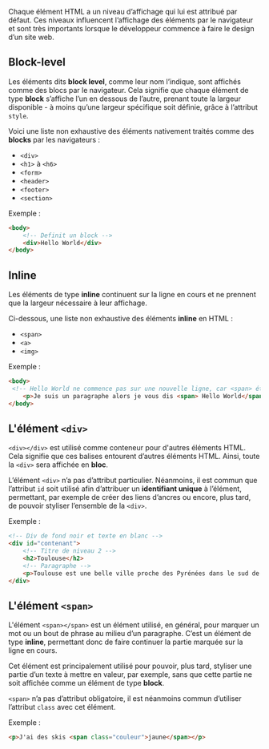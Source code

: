Chaque élément HTML a un niveau d’affichage qui lui est attribué par défaut. Ces niveaux influencent l’affichage des éléments par le navigateur et sont très importants lorsque le développeur commence à faire le design d’un site web.

## Block-level

Les éléments dits **block level**, comme leur nom l’indique, sont affichés comme des blocs par le navigateur. Cela signifie que chaque élément de type **block** s’affiche l’un en dessous de l’autre, prenant toute la largeur disponible - à moins qu’une largeur spécifique soit définie, grâce à l’attribut ```style```.

Voici une liste non exhaustive des éléments nativement traités comme des **blocks** par les navigateurs :

- ```<div>```
- ```<h1>``` à ```<h6>```
- ```<form>```
- ```<header>```
- ```<footer>```
- ```<section>```

Exemple :

```html
<body>
    <!-- Definit un block -->
    <div>Hello World</div>
</body>
```

## Inline

Les éléments de type **inline** continuent sur la ligne en cours et ne prennent que la largeur nécessaire à leur affichage. 

Ci-dessous, une liste non exhaustive des éléments **inline** en HTML :

- ```<span>```
- ```<a>```
- ```<img>```

Exemple :

```html
<body>
 <!-- Hello World ne commence pas sur une nouvelle ligne, car <span> étant un élément inline, il continue sur la ligne en cours -->
    <p>Je suis un paragraphe alors je vous dis <span> Hello World</span></p>
</body>
```

## L'élément ```<div>```

```<div></div>``` est utilisé comme conteneur pour d'autres éléments HTML. Cela signifie que ces balises entourent d’autres éléments HTML. Ainsi, toute la ```<div>``` sera affichée en **bloc**. 

L’élément ```<div>``` n’a pas d’attribut particulier. Néanmoins, il est commun que l’attribut ```id``` soit utilisé afin d’attribuer un **identifiant unique** à l’élément, permettant, par exemple de créer des liens d’ancres ou encore, plus tard, de pouvoir styliser l’ensemble de la ```<div>```.

Exemple :

```html
<!-- Div de fond noir et texte en blanc -->
<div id="contenant">
    <!-- Titre de niveau 2 -->
    <h2>Toulouse</h2>
    <!-- Paragraphe -->
    <p>Toulouse est une belle ville proche des Pyrénées dans le sud de la France.</p>
</div>
```

## L'élément ```<span>```

L'élément ```<span></span>``` est un élément utilisé, en général, pour marquer un mot ou un bout de phrase au milieu d’un paragraphe. C’est un élément de type **inline**, permettant donc de faire continuer la partie marquée sur la ligne en cours. 

Cet élément est principalement utilisé pour pouvoir, plus tard, styliser une partie d’un texte à mettre en valeur, par exemple, sans que cette partie ne soit affichée comme un élément de type **block**. 

```<span>``` n’a pas d’attribut obligatoire, il est néanmoins commun d’utiliser l’attribut ```class``` avec cet élément.

Exemple :

```html
<p>J'ai des skis <span class="couleur">jaune</span></p>
```